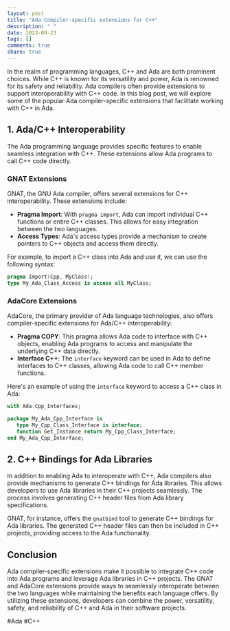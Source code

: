 ```yaml
---
layout: post
title: "Ada Compiler-specific extensions for C++"
description: " "
date: 2023-09-23
tags: []
comments: true
share: true
---
```

In the realm of programming languages, C++ and Ada are both prominent choices. While C++ is known for its versatility and power, Ada is renowned for its safety and reliability. Ada compilers often provide extensions to support interoperability with C++ code. In this blog post, we will explore some of the popular Ada compiler-specific extensions that facilitate working with C++ in Ada.

## 1. Ada/C++ Interoperability
The Ada programming language provides specific features to enable seamless integration with C++. These extensions allow Ada programs to call C++ code directly.

### GNAT Extensions
GNAT, the GNU Ada compiler, offers several extensions for C++ interoperability. These extensions include:
- **Pragma Import**: With `pragma import`, Ada can import individual C++ functions or entire C++ classes. This allows for easy integration between the two languages.
- **Access Types**: Ada's access types provide a mechanism to create pointers to C++ objects and access them directly.

For example, to import a C++ class into Ada and use it, we can use the following syntax:

```ada
pragma Import(Cpp, MyClass);
type My_Ada_Class_Access is access all MyClass;
```

### AdaCore Extensions
AdaCore, the primary provider of Ada language technologies, also offers compiler-specific extensions for Ada/C++ interoperability:
- **Pragma COPY**: This pragma allows Ada code to interface with C++ objects, enabling Ada programs to access and manipulate the underlying C++ data directly.
- **Interface C++**: The `interface` keyword can be used in Ada to define interfaces to C++ classes, allowing Ada code to call C++ member functions.

Here's an example of using the `interface` keyword to access a C++ class in Ada:

```ada
with Ada.Cpp_Interfaces;

package My_Ada_Cpp_Interface is
   type My_Cpp_Class_Interface is interface;
   function Get_Instance return My_Cpp_Class_Interface;
end My_Ada_Cpp_Interface;
```

## 2. C++ Bindings for Ada Libraries
In addition to enabling Ada to interoperate with C++, Ada compilers also provide mechanisms to generate C++ bindings for Ada libraries. This allows developers to use Ada libraries in their C++ projects seamlessly. The process involves generating C++ header files from Ada library specifications.

GNAT, for instance, offers the `gnatbind` tool to generate C++ bindings for Ada libraries. The generated C++ header files can then be included in C++ projects, providing access to the Ada functionality.

## Conclusion
Ada compiler-specific extensions make it possible to integrate C++ code into Ada programs and leverage Ada libraries in C++ projects. The GNAT and AdaCore extensions provide ways to seamlessly interoperate between the two languages while maintaining the benefits each language offers. By utilizing these extensions, developers can combine the power, versatility, safety, and reliability of C++ and Ada in their software projects.

#Ada #C++